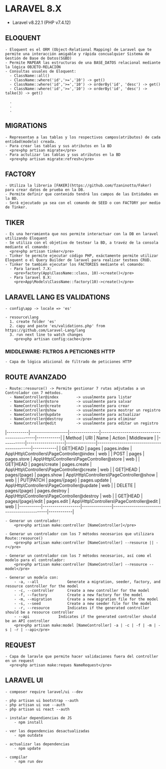 # LARAVEL 8.X
  - Laravel v8.22.1 (PHP v7.4.12)

## ELOQUENT
    - Eloquent es el ORM (Object-Relational Mapping) de Laravel que te permite una interacción amigable y rápida concualquier Sistema de Gestión de Base de Datos(SGBD)
    - Permite MAPEAR las estructuras de una BASE_DATOS relacional mediante la lógica OBJETO-RELACIÓN
    - Consultas usuales de Eloquent:
      - ClassName::all()
      - ClassName::where('id','>=','10') -> get()
      - ClassName::where('id','>=','10') -> orderBy('id', 'desc') -> get()
      - ClassName::where('id','>=','10') -> orderBy('id', 'desc') -> talke(3) -> get()
      
      .
      .
      .


## MIGRATIONS
    - Representan a las tablas y los respectivos campos(atributos) de cada entidad(modelo) creada.
    - Para crear las tablas y sus atributos en la BD
      <pre>php artisan migrate</pre>
    - Para actulizar las tablas y sus atributos en la BD
      <pre>php artisan migrate:refresh</pre>

## FACTORY
    - Utiliza la libreria [FAKER](https://github.com/fzaninotto/Faker) para crear datos de prueba en la DB.
    - Permite definir que contenido tendrá los campos de las Entidades en la BD.
    - Será ejecutado ya sea con el comando de SEED o con FACTORY por medio de Tinker.

## TIKER
    - Es una herramienta que nos permite interactuar con la DB en laravel utilizando Eloquent
    - Se utiliza con el objetivo de testear la BD, a travéz de la consola mediante el comando:
      <pre>php artisan tinker</pre>
    - Tinker te permite ejecutar código PHP, exáctamente permite utilizar Eloquent o el Query Builder de laravel para realizar testeos CRUD.  
    - Tinker te también ejecutar los FACTORIES mediante el comando:
      - Para laravel 7.X:
        <pre>factory(App\ClassName::class, 10)->create()</pre>
      - Para laravel 8.X:
        <pre>App\Models\ClassName::factory(10)->create()</pre>

## LARAVEL LANG ES VALIDATIONS
    - config\app -> locale => 'es'

    - resource\lang
      1. create folder 'es'
      2. capy and paste 'es/validations.php' from https://github.com/Laravel-Lang/lang
      3. run next line to watch changes 
        <pre>php artisan config:cache</pre>

### MIDDLEWARE: FILTROS A PETICIONES HTTP
    - Capa de lógica adicional de filtrado de peticiones HTTP


## ROUTE AVANZADO
    - Route::resource() -> Permite gestionar 7 rutas adjutadas a un Controlador con 7 métodos.
      - NameController@index        -> usualmente para listar
      - NameController@store        -> usualmente para salvar
      - NameController@create       -> usualmente para crear
      - NameController@show         -> usualmente para mostrar un registro
      - NameController@update       -> usualmente para actualizar
      - NameController@destroy      -> usualmente para eliminar
      - NameController@edit         -> usualmente para editar un registro

|-----------|-------------------|---------------|---------------------------------------------|------------|
| Method    | URI               | Name          | Action                                      | Middleware |
|-----------|-------------------|---------------|---------------------------------------------|------------|
| GET|HEAD  | pages             | pages.index   | App\Http\Controllers\PageController@index   | web        |
| POST      | pages             | pages.store   | App\Http\Controllers\PageController@store   | web        |
| GET|HEAD  | pages/create      | pages.create  | App\Http\Controllers\PageController@create  | web        |
| GET|HEAD  | pages/{page}      | pages.show    | App\Http\Controllers\PageController@show    | web        |
| PUT|PATCH | pages/{page}      | pages.update  | App\Http\Controllers\PageController@update  | web        |
| DELETE    | pages/{page}      | pages.destroy | App\Http\Controllers\PageController@destroy | web        |
| GET|HEAD  | pages/{page}/edit | pages.edit    | App\Http\Controllers\PageController@edit    | web        |
|-----------|-------------------|---------------|---------------------------------------------|------------|

    - Generar un controlador:
        <pre>php artisan make:controller [NameController]</pre>

    - Generar un controlador con los 7 métodos necesarios que utilizara Route::resource()
        <pre>php artisan make:controller [NameController] --resource || -r</pre>

    - Generar un controlador con los 7 métodos necesarios, así como el modelo para el controlador:
        <pre>php artisan make:controller [NameController] --resource --model</pre>

    - Generar un modelo con:
        - -a, --all             Generate a migration, seeder, factory, and resource controller for the model
        - -c, --controller      Create a new controller for the model
        - -f, --factory         Create a new factory for the model
        - -m, --migration       Create a new migration file for the model
        - -s, --seed            Create a new seeder file for the model
        - -r, --resource        Indicates if the generated controller should be a resource controller
        - --api             Indicates if the generated controller should be an API controller
        <pre>php artisan make:model [NameController] -a | -c | -f | -m | -s | -r | --api</pre>

## REQUEST
    - Capa de laravle que permite hacer validaciones fuera del controller en un request
      <pre>php artisan make:reques NameRequest</pre>

## LARAVEL UI
    - composer require laravel/ui --dev

    - php artisan ui bootstrap --auth
    - php artisan ui vue --auth
    - php artisan ui react --auth

    - instalar dependiencias de JS
        - npm install
    
    - ver las dependencias desactualizadas
        - npm outdate

    - actualizar las dependencias
        - npm update

    - compilar
        - npm run dev
